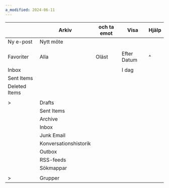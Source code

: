 ```yaml
---
a_modified: 2024-06-11
---
```

| | **Arkiv** | och ta emot | Visa | Hjälp |
|-----|------|--------------|------|------|
| Ny e-post | Nytt möte | | | |
| | | | | |
| | | | | |
| Favoriter | Alla | Oläst | Efter Datum | ^ |
| | | | | |
| Inbox | | | I dag | |
| Sent Items | | | | |
| Deleted Items | | | | |
| | | | | |
| > | Drafts | | | |
| | Sent Items | | | |
| | Archive | | | |
| | Inbox | | | |
| | Junk Email | | | |
| | Konversationshistorik | | | |
| | Outbox | | | |
| | RSS-feeds | | | |
| | Sökmappar | | | |
| | | | | |
| > | Grupper | | | |
